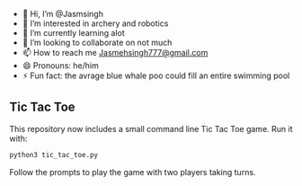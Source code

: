 - 👋 Hi, I’m @Jasmsingh
- 👀 I’m interested in archery and robotics
- 🌱 I’m currently learning alot
- 💞️ I’m looking to collaborate on not much
- 📫 How to reach me Jasmehsingh777@gmail.com
- 😄 Pronouns: he/him
- ⚡ Fun fact: the avrage blue whale poo could fill an entire swimming pool

<!---
Jasmsingh/Jasmsingh is a ✨ special ✨ repository because its `README.md` (this file) appears on your GitHub profile.
You can click the Preview link to take a look at your changes.
--->

## Tic Tac Toe

This repository now includes a small command line Tic Tac Toe game. Run it with:

```bash
python3 tic_tac_toe.py
```

Follow the prompts to play the game with two players taking turns.
